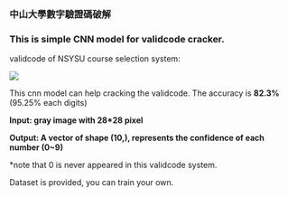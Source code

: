 ### 中山大學數字驗證碼破解
### This is simple CNN model for validcode cracker.

validcode of NSYSU course selection system:

![](./validcode_0.jpg)

This cnn model can help cracking the validcode. The accuracy is **82.3%** (95.25% each digits)

**Input: gray image with 28*28 pixel**

**Output: A vector of shape (10,), represents the confidence of each number (0~9)**

*note that 0 is never appeared in this validcode system.

Dataset is provided, you can train your own.
